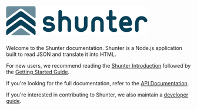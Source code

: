 # ![Shunter](shunter-logo.png)

Welcome to the Shunter documentation. Shunter is a Node.js application built to read JSON and translate it into HTML.

For new users, we recommend reading the [Shunter Introduction](introduction.md) followed by the [Getting Started Guide](getting-started.md).

If you're looking for the full documentation, refer to the [API Documentation](usage/index.md).

If you're interested in contributing to Shunter, we also maintain a [developer guide](developer-guide.md).
